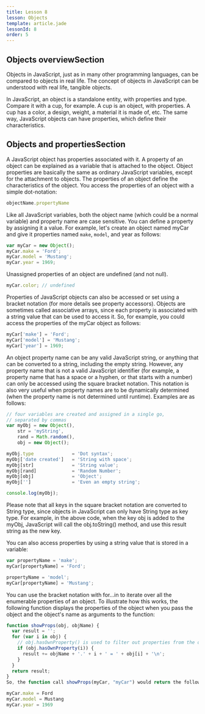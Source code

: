 ```yaml
---
title: Lesson 8
lesson: Objects
template: article.jade
lessonId: 8
order: 5
---
```


## Objects overviewSection

Objects in JavaScript, just as in many other programming languages, can be compared to objects in real life. The concept of objects in JavaScript can be understood with real life, tangible objects.

In JavaScript, an object is a standalone entity, with properties and type. Compare it with a cup, for example. A cup is an object, with properties. A cup has a color, a design, weight, a material it is made of, etc. The same way, JavaScript objects can have properties, which define their characteristics.

## Objects and propertiesSection
A JavaScript object has properties associated with it. A property of an object can be explained as a variable that is attached to the object. Object properties are basically the same as ordinary JavaScript variables, except for the attachment to objects. The properties of an object define the characteristics of the object. You access the properties of an object with a simple dot-notation:

```javascript
objectName.propertyName
```

Like all JavaScript variables, both the object name (which could be a normal variable) and property name are case sensitive. You can define a property by assigning it a value. For example, let's create an object named myCar and give it properties named `make`, `model`, and year as follows:

```javascript
var myCar = new Object();
myCar.make = 'Ford';
myCar.model = 'Mustang';
myCar.year = 1969;
```
Unassigned properties of an object are undefined (and not null).

```javascript
myCar.color; // undefined
```
Properties of JavaScript objects can also be accessed or set using a bracket notation (for more details see property accessors). Objects are sometimes called associative arrays, since each property is associated with a string value that can be used to access it. So, for example, you could access the properties of the myCar object as follows:

```javascript
myCar['make'] = 'Ford';
myCar['model'] = 'Mustang';
myCar['year'] = 1969;
```

An object property name can be any valid JavaScript string, or anything that can be converted to a string, including the empty string. However, any property name that is not a valid JavaScript identifier (for example, a property name that has a space or a hyphen, or that starts with a number) can only be accessed using the square bracket notation. This notation is also very useful when property names are to be dynamically determined (when the property name is not determined until runtime). Examples are as follows:
```javascript
// four variables are created and assigned in a single go,
// separated by commas
var myObj = new Object(),
    str = 'myString',
    rand = Math.random(),
    obj = new Object();

myObj.type              = 'Dot syntax';
myObj['date created']   = 'String with space';
myObj[str]              = 'String value';
myObj[rand]             = 'Random Number';
myObj[obj]              = 'Object';
myObj['']               = 'Even an empty string';

console.log(myObj);
```
Please note that all keys in the square bracket notation are converted to String type, since objects in JavaScript can only have String type as key type. For example, in the above code, when the key obj is added to the myObj, JavaScript will call the obj.toString() method, and use this result string as the new key.

You can also access properties by using a string value that is stored in a variable:
```javascript
var propertyName = 'make';
myCar[propertyName] = 'Ford';

propertyName = 'model';
myCar[propertyName] = 'Mustang';
```

You can use the bracket notation with for...in to iterate over all the enumerable properties of an object. To illustrate how this works, the following function displays the properties of the object when you pass the object and the object's name as arguments to the function:

```javascript
function showProps(obj, objName) {
  var result = '';
  for (var i in obj) {
    // obj.hasOwnProperty() is used to filter out properties from the object's prototype chain
    if (obj.hasOwnProperty(i)) {
      result += objName + '.' + i + ' = ' + obj[i] + '\n';
    }
  }
  return result;
}
So, the function call showProps(myCar, "myCar") would return the following:

myCar.make = Ford
myCar.model = Mustang
myCar.year = 1969
```